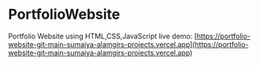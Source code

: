 # PortfolioWebsite
Portfolio Website using HTML,CSS,JavaScript
live demo: [https://portfolio-website-git-main-sumaiya-alamgirs-projects.vercel.app](https://portfolio-website-git-main-sumaiya-alamgirs-projects.vercel.app)
